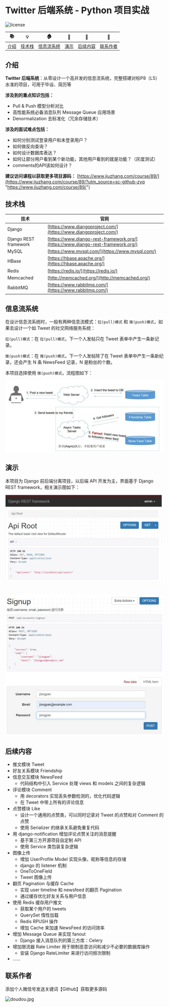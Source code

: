 # Twitter 后端系统 - Python 项目实战

![license](https://img.shields.io/badge/%E4%B9%9D%E7%AB%A0%E7%AE%97%E6%B3%95-jiuzhangsuanfa-blue)

|:books: |:bulb: |:house: |:rocket: |:checkered_flag:|:email:|
| :--------: | :---------: | :------: | :------: | :------: | :------: |
| [介绍](#介绍) | [技术栈](#技术栈) | [信息流系统](#信息流系统) | [演示](#演示) | [后续内容](#后续内容) | [联系作者](#联系作者) |

## 介绍
**Twitter 后端系统**：从零设计一个高并发的信息流系统，完整搭建对标P8（L5）水准的项目，可用于毕设、简历等

**涉及到的重点知识包括：**
-  Pull & Push 模型分析对比
- 高性能系统必备消息队列 Message Queue 应用场景
- Denormalization 去标准化（冗余存储技术）

**涉及的面试难点包括：**
- 如何分别测试登录用户和未登录用户？
- 如何做反向查询？
- 如何设计数据库表达？
- 如何让部分用户看到某个新功能，其他用户看到的就是功能？（灰度测试）
- comments的API该如何设计？

**建议访问课程以获取更多项目源码：**
[https://www.jiuzhang.com/course/89/](https://www.jiuzhang.com/course/89/?utm_source=sc-github-zyq "https://www.jiuzhang.com/course/89/")
 
## 技术栈
| 技术                             | 官网                                                                                       |
|----------------------------------|--------------------------------------------------------------------------------------------|
|Django                            |[https://www.djangoproject.com/](https://www.djangoproject.com/)                            |
|Django REST framework             |[https://www.django-rest-framework.org/](https://www.django-rest-framework.org/)            |
|MySQL                             |[https://www.mysql.com/](https://www.mysql.com/)                                            |
|HBase                             |[https://hbase.apache.org/](https://hbase.apache.org/)                                      |
|Redis                             |[https://redis.io/](https://redis.io/)                                                      |
|Memcached                         |[http://memcached.org/](http://memcached.org/)                                              |
|RabbitMQ                          |[https://www.rabbitmq.com/](https://www.rabbitmq.com/)                                      |

## 信息流系统
在设计信息流系统时，一般有两种信息流模式：`拉(pull)模式` 和 `推(push)模式`，如果去设计一个如 Tweet 的社交网络服务系统：


`拉(pull)模式`：在 `拉(pull)模式`，下一个人发帖只在 Tweet 表单中产生一条新记录。

`推(push)模式`：在 `推(push)模式`，下一个人发帖除了在 Tweet 表单中产生一条新纪录，还会产生 N 条 NewsFeed 记录，N 是粉丝的个数。

本项目选择使用 `推(push)模式`，流程图如下：

![](doc/PushModel.jpg)

## 演示

本项目为 Django 前后端分离项目，以后端 API 开发为主，界面基于 Django REST framework，相关演示图如下：

![](doc/demo-1.jpg)

<br/>

![](doc/demo-2.jpg)

## 后续内容

* 推文模块 Tweet 
* 好友关系模块 Friendship
* 信息交互模块 NewsFeed
  * 代码结构中引入 Service 处理 views 和 models 之间的复杂逻辑
* 评论模块 Comment
  * 用 decorators 实现丢失参数检测的，优化代码逻辑
  * 在 Tweet 中带上所有的评论信息
* 点赞模块 Like
  * 设计一个通用的点赞类，可以同时记录对 Tweet 的点赞和对 Comment 的点赞
  * 使用 Serializer 的继承关系避免重复代码
* 用 django-notification 增加评论点赞关注的消息提醒
  * 基于第三方开源项目自定制 API
  * 使用 Service 类包装复杂逻辑
* 图像上传
  * 增加 UserProfile Model 实现头像，昵称等信息的存储
  * django 的 listener 机制
  * OneToOneField
  * Tweet 图像上传
* 翻页 Pagination 与缓存 Cache
  * 实现 user timeline 和 newsfeed 的翻页 Pagination
  * 通过缓存优化好友关系与用户信息
* 使用 Redis 缓存用户推文
  * 获取某个用户的 tweets
  * QuerySet 惰性加载
  * Redis RPUSH 操作
  * 增加 Cache 来加速 NewsFeed 的访问效率
* 增加 Message Queue 来实现 fanout
  * Django 接入消息队列的第三方库：Celery
* 增加限流器 Rate Limiter 用于限制恶意访问和减少不必要的数据库操作
  * 安装 Django RateLimiter 来进行访问频次限制
* ......

## 联系作者

添加个人微信号发送关键词【Github】获取更多源码

![doudou.jpg](https://s2.loli.net/2021/12/24/eoTAk8m6KfzUuQJ.jpg)
